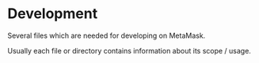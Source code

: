 # Development

Several files which are needed for developing on MetaMask.

Usually each file or directory contains information about its scope / usage.
